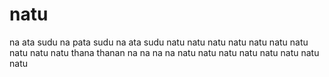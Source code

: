# natu
na ata sudu na pata sudu na ata sudu
natu natu natu natu natu natu natu
natu natu natu thana thanan na na na na natu
natu natu natu natu natu natu natu

